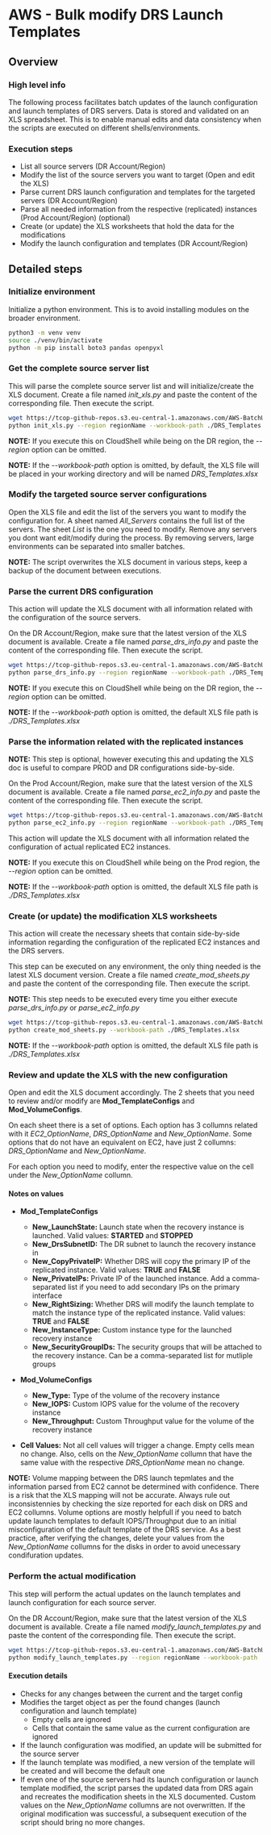 # AWS - Bulk modify DRS Launch Templates

## Overview

### High level info
The following process facilitates batch updates of the launch configuration and launch templates of DRS servers. Data is stored and validated on an XLS spreadsheet. This is to enable manual edits and data consistency when the scripts are executed on different shells/environments.

### Execution steps

- List all source servers (DR Account/Region)
- Modify the list of the source servers you want to target (Open and edit the XLS)
- Parse current DRS launch configuration and templates for the targeted servers (DR Account/Region)
- Parse all needed information from the respective (replicated) instances (Prod Account/Region) (optional)
- Create (or update) the XLS worksheets that hold the data for the modifications
- Modify the launch configuration and templates (DR Account/Region)

## Detailed steps

### Initialize environment
Initialize a python environment. This is to avoid installing modules on the broader environment.

```bash
python3 -m venv venv
source ./venv/bin/activate
python -m pip install boto3 pandas openpyxl
```

### Get the complete source server list
This will parse the complete source server list and will initialize/create the XLS document. Create a file named *init_xls.py* and paste the content of the corresponding file. Then execute the script.

```bash
wget https://tcop-github-repos.s3.eu-central-1.amazonaws.com/AWS-BatchUpdateDrsTemplates/init_xls.py
python init_xls.py --region regionName --workbook-path ./DRS_Templates.xlsx
```

**NOTE:** If you execute this on CloudShell while being on the DR region, the *--region* option can be omitted.

**NOTE:** If the *--workbook-path* option is omitted, by default, the XLS file will be placed in your working directory and will be named *DRS_Templates.xlsx*


### Modify the targeted source server configurations
Open the XLS file and edit the list of the servers you want to modify the configuration for. A sheet named *All_Servers* contains the full list of the servers. The sheet *List* is the one you need to modify. Remove any servers you dont want edit/modify during the process. By removing servers, large environments can be separated into smaller batches.

**NOTE:** The script overwrites the XLS document in various steps, keep a backup of the document between executions.

### Parse the current DRS configuration
This action will update the XLS document with all information related with the configuration of the source servers.

On the DR Account/Region, make sure that the latest version of the XLS document is available. Create a file named *parse_drs_info.py* and paste the content of the corresponding file. Then execute the script.

```bash
wget https://tcop-github-repos.s3.eu-central-1.amazonaws.com/AWS-BatchUpdateDrsTemplates/parse_drs_info.py
python parse_drs_info.py --region regionName --workbook-path ./DRS_Templates.xlsx
```

**NOTE:** If you execute this on CloudShell while being on the DR region, the *--region* option can be omitted.

**NOTE:** If the *--workbook-path* option is omitted, the default XLS file path is *./DRS_Templates.xlsx*

### Parse the information related with the replicated instances

**NOTE:** This step is optional, however executing this and updating the XLS doc is useful to compare PROD and DR configurations side-by-side.

On the Prod Account/Region, make sure that the latest version of the XLS document is available. Create a file named *parse_ec2_info.py* and paste the content of the corresponding file. Then execute the script.

```bash
wget https://tcop-github-repos.s3.eu-central-1.amazonaws.com/AWS-BatchUpdateDrsTemplates/parse_ec2_info.py
python parse_ec2_info.py --region regionName --workbook-path ./DRS_Templates.xlsx
```

This action will update the XLS document with all information related the configuration of actual replicated EC2 instances.

**NOTE:** If you execute this on CloudShell while being on the Prod region, the *--region* option can be omitted.

**NOTE:** If the *--workbook-path* option is omitted, the default XLS file path is *./DRS_Templates.xlsx*

### Create (or update) the modification XLS worksheets
This action will create the necessary sheets that contain side-by-side information regarding the configuration of the replicated EC2 instances and the DRS servers.

This step can be executed on any environment, the only thing needed is the latest XLS document version. Create a file named *create_mod_sheets.py* and paste the content of the corresponding file. Then execute the script.

**NOTE:** This step needs to be executed every time you either execute *parse_drs_info.py* or *parse_ec2_info.py*

```bash
wget https://tcop-github-repos.s3.eu-central-1.amazonaws.com/AWS-BatchUpdateDrsTemplates/create_mod_sheets.py
python create_mod_sheets.py --workbook-path ./DRS_Templates.xlsx
```

**NOTE:** If the *--workbook-path* option is omitted, the default XLS file path is *./DRS_Templates.xlsx*

### Review and update the XLS with the new configuration
Open and edit the XLS document accordingly. The 2 sheets that you need to review and/or modify are **Mod_TemplateConfigs** and **Mod_VolumeConfigs**.

On each sheet there is a set of options. Each option has 3 collumns related with it *EC2_OptionName*, *DRS_OptionName* and *New_OptionName*. Some options that do not have an equivalent on EC2, have just 2 collumns: *DRS_OptionName* and *New_OptionName*.

For each option you need to modify, enter the respective value on the cell under the *New_OptionName* collumn.

#### Notes on values
- **Mod_TemplateConfigs**
    - **New_LaunchState:** Launch state when the recovery instance is launched. Valid values: **STARTED** and **STOPPED**
    - **New_DrsSubnetID:** The DR subnet to launch the recovery instance in
    - **New_CopyPrivateIP:** Whether DRS will copy the primary IP of the replicated instance. Valid values: **TRUE** and **FALSE**
    - **New_PrivateIPs:** Private IP of the launched instance. Add a comma-separated list if you need to add secondary IPs on the primary interface
    - **New_RightSizing:** Whether DRS will modify the launch template to match the instance type of the replicated instance. Valid values: **TRUE** and **FALSE**
    - **New_InstanceType:** Custom instance type for the launched recovery instance
    - **New_SecurityGroupIDs:** The security groups that will be attached to the recovery instance. Can be a comma-separated list for mutliple groups

- **Mod_VolumeConfigs**
    - **New_Type:** Type of the volume of the recovery instance
    - **New_IOPS:** Custom IOPS value for the volume of the recovery instance
    - **New_Throughput:** Custom Throughput value for the volume of the recovery instance

- **Cell Values:** Not all cell values will trigger a change. Empty cells mean no change. Also, cells on the *New_OptionName* collumn that have the same value with the respective *DRS_OptionName* mean no change.

**NOTE:** Volume mapping between the DRS launch tepmlates and the information parsed from EC2 cannot be determined with confidence. There is a risk that the XLS mapping will not be accurate. Always rule out inconsistennies by checking the size reported for each disk on DRS and EC2 collumns. Volume options are mostly helpfull if you need to batch update launch templates to default IOPS/Throughput due to an initial misconfiguration of the default template of the DRS service. As a best practice, after verifying the changes, delete your values from the *New_OptionName* collumns for the disks in order to avoid unecessary condifuration updates.

### Perform the actual modification
This step will perform the actual updates on the launch templates and launch configuration for each source server.

On the DR Account/Region, make sure that the latest version of the XLS document is available. Create a file named *modify_launch_templates.py* and paste the content of the corresponding file. Then execute the script.

```bash
wget https://tcop-github-repos.s3.eu-central-1.amazonaws.com/AWS-BatchUpdateDrsTemplates/modify_launch_templates.py
python modify_launch_templates.py --region regionName --workbook-path ./DRS_Templates.xlsx
```

#### Execution details
- Checks for any changes between the current and the target config
- Modifies the target object as per the found changes (launch configuration and launch template)
    - Empty cells are ignored
    - Cells that contain the same value as the current configuration are ignored
- If the launch configuration was modified, an update will be submitted for the source server
- If the launch template was modified, a new version of the template will be created and will become the default one
- If even one of the source servers had its launch configuration or launch template modified, the script parses the updated data from DRS again and recreates the modification sheets in the XLS documented. Custom values on the *New_OptionName* collumns are not overwritten. If the original modification was successful, a subsequent execution of the script should bring no more changes.
